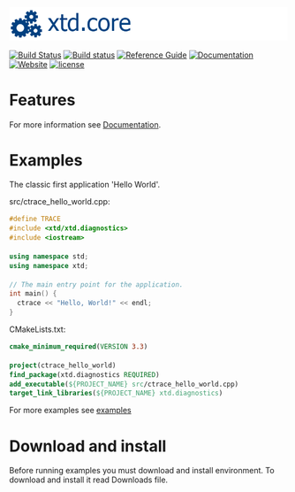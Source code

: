 [![environment](docs/pictures/header.png)](https://gammasoft71.wixsite.com/xtd-environment)

[![Build Status](https://travis-ci.org/gammasoft71/xtd_diagnostics.svg?branch=master)](https://travis-ci.org/gammasoft71/xtd_diagnostics)
[![Build status](https://ci.appveyor.com/api/projects/status/2nlokdfs0w3c3jdx?svg=true)](https://ci.appveyor.com/project/gammasoft71/xtd-diagnostics)
[![Reference Guide](https://img.shields.io/badge/code-Reference_Guide-brightgreen.svg)](https://codedocs.xyz/gammasoft71/xtd_diagnostics/)
[![Documentation](https://img.shields.io/badge/wiki-Documentaions-brightgreen.svg)](./README.md)
[![Website](https://img.shields.io/badge/web-gammasoft-brightgreen.svg)](https://gammasoft71.wixsite.com/gammasoft)
[![license](https://img.shields.io/github/license/gammasoft71/xtd.environment.svg)](LICENSE.md)
<!--- [![Download diagnostics](https://img.shields.io/sourceforge/dt/environmentpro.svg)](https://sourceforge.net/projects/environmentpro//files/latest/download) --->
<!--- [![GitHub top language](https://img.shields.io/github/languages/top/gammasoft71/xtd.environment.svg)](README.md) --->
<!--- [![Windows](https://img.shields.io/badge/os-Windows-004080.svg)](README.md) --->
<!--- [![macOS](https://img.shields.io/badge/os-macOS-004080.svg)](README.md) --->
<!--- [![Linux](https://img.shields.io/badge/os-Linux-004080.svg)](README.md) --->
<!--- [![codecov](https://codecov.io/gh/gammasoft71/xtd.environment/branch/master/graph/badge.svg)](https://codecov.io/gh/gammasoft71/xtd.environment) --->

# Features

For more information see [Documentation](docs).

# Examples

The classic first application 'Hello World'.

src/ctrace_hello_world.cpp:

```c++
#define TRACE
#include <xtd/xtd.diagnostics>
#include <iostream>

using namespace std;
using namespace xtd;

// The main entry point for the application.
int main() {
  ctrace << "Hello, World!" << endl;
}
```

CMakeLists.txt:

```cmake
cmake_minimum_required(VERSION 3.3)

project(ctrace_hello_world)
find_package(xtd.diagnostics REQUIRED)
add_executable(${PROJECT_NAME} src/ctrace_hello_world.cpp)
target_link_libraries(${PROJECT_NAME} xtd.diagnostics)
```

For more examples see [examples](examples)

# Download and install

Before running examples you must download and install environment. To download and install it read Downloads file.

